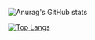 
![Anurag's GitHub stats](https://github-readme-stats.vercel.app/api?username=zt07&show_icons=true&theme=dracula)

[![Top Langs](https://github-readme-stats.vercel.app/api/top-langs/?username=zt07&layout=compact)](https://github.com/zt07/github-readme-stats)
